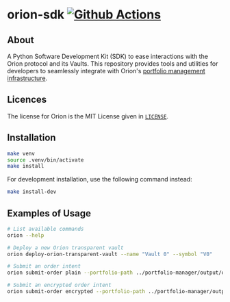 # orion-sdk [![Github Actions][gha-badge]][gha]

[gha]: https://github.com/OrionFinanceAI/orion-sdk/actions
[gha-badge]: https://github.com/OrionFinanceAI/orion-sdk/actions/workflows/build.yml/badge.svg

## About

A Python Software Development Kit (SDK) to ease interactions with the Orion protocol and its Vaults. This repository provides tools and utilities for developers to seamlessly integrate with Orion's [portfolio management infrastructure](https://github.com/OrionFinanceAI/protocol).

## Licences

The license for Orion is the MIT License given in [`LICENSE`](./LICENSE).

## Installation

```bash
make venv
source .venv/bin/activate
make install
```

For development installation, use the following command instead:

```bash
make install-dev
```

## Examples of Usage

```bash
# List available commands
orion --help

# Deploy a new Orion transparent vault
orion deploy-orion-transparent-vault --name "Vault 0" --symbol "V0"

# Submit an order intent
orion submit-order plain --portfolio-path ../portfolio-manager/output/optimized/1.parquet

# Submit an encrypted order intent
orion submit-order encrypted --portfolio-path ../portfolio-manager/output/optimized/1.parquet
```
